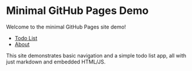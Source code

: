 # Minimal GitHub Pages Demo

Welcome to the minimal GitHub Pages site demo!

- [Todo List](todo.md)
- [About](about.md)

This site demonstrates basic navigation and a simple todo list app, all with just markdown and embedded HTML/JS.